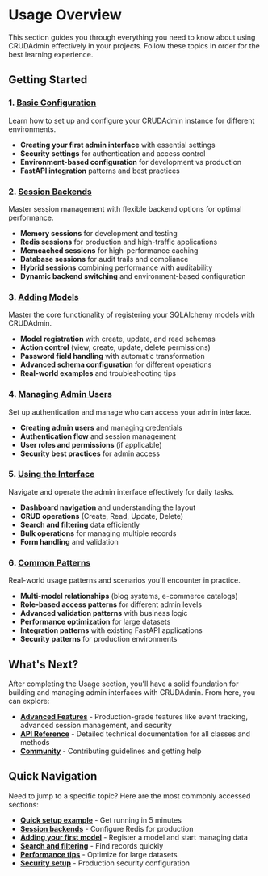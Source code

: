 # Usage Overview

This section guides you through everything you need to know about using CRUDAdmin effectively in your projects. Follow these topics in order for the best learning experience.

## Getting Started

### 1. [Basic Configuration](configuration.md)
Learn how to set up and configure your CRUDAdmin instance for different environments.

- **Creating your first admin interface** with essential settings
- **Security settings** for authentication and access control
- **Environment-based configuration** for development vs production
- **FastAPI integration** patterns and best practices

### 2. [Session Backends](session-backends.md)
Master session management with flexible backend options for optimal performance.

- **Memory sessions** for development and testing
- **Redis sessions** for production and high-traffic applications
- **Memcached sessions** for high-performance caching
- **Database sessions** for audit trails and compliance
- **Hybrid sessions** combining performance with auditability
- **Dynamic backend switching** and environment-based configuration

### 3. [Adding Models](adding-models.md)
Master the core functionality of registering your SQLAlchemy models with CRUDAdmin.

- **Model registration** with create, update, and read schemas
- **Action control** (view, create, update, delete permissions)
- **Password field handling** with automatic transformation
- **Advanced schema configuration** for different operations
- **Real-world examples** and troubleshooting tips

### 4. [Managing Admin Users](admin-users.md)
Set up authentication and manage who can access your admin interface.

- **Creating admin users** and managing credentials
- **Authentication flow** and session management
- **User roles and permissions** (if applicable)
- **Security best practices** for admin access

### 5. [Using the Interface](interface.md)
Navigate and operate the admin interface effectively for daily tasks.

- **Dashboard navigation** and understanding the layout
- **CRUD operations** (Create, Read, Update, Delete)
- **Search and filtering** data efficiently
- **Bulk operations** for managing multiple records
- **Form handling** and validation

### 6. [Common Patterns](common-patterns.md)
Real-world usage patterns and scenarios you'll encounter in practice.

- **Multi-model relationships** (blog systems, e-commerce catalogs)
- **Role-based access patterns** for different admin levels
- **Advanced validation patterns** with business logic
- **Performance optimization** for large datasets
- **Integration patterns** with existing FastAPI applications
- **Security patterns** for production environments

## What's Next?

After completing the Usage section, you'll have a solid foundation for building and managing admin interfaces with CRUDAdmin. From here, you can explore:

- **[Advanced Features](../advanced/overview.md)** - Production-grade features like event tracking, advanced session management, and security
- **[API Reference](../api/overview.md)** - Detailed technical documentation for all classes and methods
- **[Community](../community/overview.md)** - Contributing guidelines and getting help

## Quick Navigation

Need to jump to a specific topic? Here are the most commonly accessed sections:

- **[Quick setup example](configuration.md#basic-example)** - Get running in 5 minutes
- **[Session backends](session-backends.md#redis-sessions)** - Configure Redis for production
- **[Adding your first model](adding-models.md#basic-model-registration)** - Register a model and start managing data
- **[Search and filtering](interface.md#search-and-filtering)** - Find records quickly
- **[Performance tips](common-patterns.md#performance-optimization-patterns)** - Optimize for large datasets
- **[Security setup](common-patterns.md#security-patterns)** - Production security configuration 